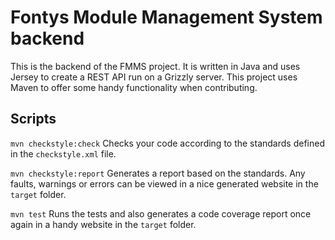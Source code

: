 # Fontys Module Management System backend
This is the backend of the FMMS project. It is written in Java and uses Jersey to create a REST API run on a Grizzly server. 
This project uses Maven to offer some handy functionality when contributing.

## Scripts
`mvn checkstyle:check` Checks your code according to the standards defined in the `checkstyle.xml` file.

`mvn checkstyle:report` Generates a report based on the standards. Any faults, warnings or errors can be viewed in a nice generated website in the `target` folder.

`mvn test` Runs the tests and also generates a code coverage report once again in a handy website in the `target` folder.
